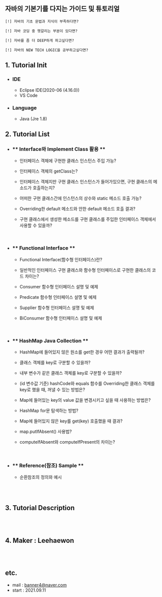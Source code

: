 ## 자바의 기본기를 다지는 가이드 및 튜토리얼

    [!] 자바의 기초 문법과 지식이 부족하다면?

    [!] 자바 코딩 중 헷갈리는 부분이 있다면?

    [!] 자바를 좀 더 DEEP하게 파고싶다면?

    [!] 자바의 NEW TECH LOGIC을 공부하고싶다면?

## 1. Tutorial Init

-   ### IDE
    -   Eclipse IDE(2020-06 (4.16.0))
    -   VS Code
-   ### Language
    -   Java (Jre 1.8)

## 2. Tutorial List

-   ### ** Interface와 Implement Class 활용 **

    -   인터페이스 객체에 구현한 클래스 인스턴스 주입 가능?

    -   인터페이스 객체의 getClass는?

    -   인터페이스 객체지만 구현 클래스 인스턴스가 들어가있으면, 구현 클래스의 메소드가 호출하는지?

    -   어떠한 구현 클래스간에 인스턴스의 상수와 static 메소드 호출 가능?

    -   Overriding한 default 메소드와 안한 default 메소드 호출 결과?

    -   구현 클래스에서 생성한 메소드를 구현 클래스를 주입한 인터페이스 객체에서 사용할 수 있을까?
<br/>

-   ### ** Functional Interface **

    -   Functional Interface(함수형 인터페이스)란?

    -   일반적인 인터페이스 구현 클래스와 함수형 인터페이스로 구현한 클래스의 코드 차이는?

    -   Consumer 함수형 인터페이스 설명 및 예제

    -   Predicate 함수형 인터페이스 설명 및 예제

    -   Supplier 함수형 인터페이스 설명 및 예제

    -   BiConsumer 함수형 인터페이스 설명 및 예제

<br/>

-   ### ** HashMap Java Collection **

    -   HashMap에 들어있지 않은 원소를 get한 경우 어떤 결과가 출력될까?

    -   클래스 객체를 key로 구분할 수 있을까?

    -   내부 변수가 같은 클래스 객체를 key로 구분할 수 있을까?

    -   (id 변수값 기준) hashCode와 equals 함수를 Overriding한 클래스 객체를 key로 했을 때, 꺼낼 수 있는 방법은?

    -   Map에 들어있는 key의 value 값을 변경시키고 싶을 때 사용하는 방법은?

    -   HashMap for문 탐색하는 방법?

    -   Map에 들어있지 않은 key를 get(key) 호출했을 때 결과?

    -   map.putIfAbsent() 사용법?

    -   computeIfAbsent와 computeIfPresent의 차이는?

<br/>

-   ### ** Reference(참조) Sample **

    -   순환참조의 정의와 예시


<br/>
<br/>

## 3. Tutorial Description

<br/>
<br/>

## 4. Maker : Leehaewon

<br/>
<br/>

## etc.

-   mail : banner4@naver.com
-   start : 2021.09.11
